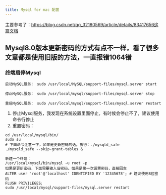 ```yaml
---
title: Mysql for mac 配置
---
```


主要参考了：https://blog.csdn.net/qq_32180569/article/details/83417656这篇文档
## Mysql8.0版本更新密码的方式有点不一样，看了很多文章都是使用旧版的方法，一直报错1064错

### 终端启停Mysql
```code
启动MySQL服务： sudo /usr/local/MySQL/support-files/mysql.server start

停止MySQL服务： sudo /usr/local/mysql/support-files/mysql.server stop

重启MySQL服务： sudo /usr/local/mysql/support-files/mysql.server restart
```

1. 停止Mysql服务，我发现在系统设置里面停止，有时候会停止不了，建议使用命令行停止
2. 重置密码：
```code
cd /usr/local/mysql/bin/
sudo su
# 下面命令注意一下，如果是更新密码的话，执行：./mysqld_safe
./mysqld_safe --skip-grant-tables &

新建一个终端：
/usr/local/mysql/bin/mysql -u root -p
如果是更新密码，下面需要输入旧密码，如果是第一次设置密码，直接回车
ALTER user 'root'@'localhost' IDENTIFIED BY '12345678'; # 建议使用8位密码
FLUSH PRIVILEGES;
sudo /usr/local/mysql/support-files/mysql.server restart
```
